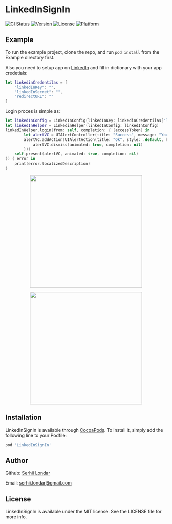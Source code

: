 # LinkedInSignIn

[![CI Status](http://img.shields.io/travis/serhii-londar/LinkedInSignIn.svg?style=flat)](https://travis-ci.org/serhii-londar/LinkedInSignIn)
[![Version](https://img.shields.io/cocoapods/v/LinkedInSignIn.svg?style=flat)](http://cocoapods.org/pods/LinkedInSignIn)
[![License](https://img.shields.io/cocoapods/l/LinkedInSignIn.svg?style=flat)](http://cocoapods.org/pods/LinkedInSignIn)
[![Platform](https://img.shields.io/cocoapods/p/LinkedInSignIn.svg?style=flat)](http://cocoapods.org/pods/LinkedInSignIn)

## Example

To run the example project, clone the repo, and run `pod install` from the Example directory first.

Also you need to setup app on [LinkedIn](https://www.linkedin.com/developer/apps) and fill in dictionary with your app credetials:

```swift
let linkedinCredentilas = [
    "linkedInKey": "",
    "linkedInSecret": "",
    "redirectURL": ""
]

```

Login proces is simple as:

```swift
let linkedInConfig = LinkedInConfig(linkedInKey: linkedinCredentilas["linkedInKey"]!, linkedInSecret: linkedinCredentilas["linkedInSecret"]!, redirectURL: linkedinCredentilas["redirectURL"]!)
let linkedInHelper = LinkedinHelper(linkedInConfig: linkedInConfig)
linkedInHelper.login(from: self, completion: { (accessToken) in
        let alertVC = UIAlertController(title: "Success", message: "Your access token is : \(accessToken)!", preferredStyle: .alert)
        alertVC.addAction(UIAlertAction(title: "Ok", style: .default, handler: { _ in
            alertVC.dismiss(animated: true, completion: nil)
        }))
    self.present(alertVC, animated: true, completion: nil)
}) { error in
    print(error.localizedDescription)
}
```

<p align="center">
  <img src="https://i.imgur.com/R8haoKu.png" width="350"/>
</p>

<p align="center">
  <img src="https://i.imgur.com/QzjcjDR.png" width="350"/>
</p>


<!--## Requirements
-->


## Installation

LinkedInSignIn is available through [CocoaPods](http://cocoapods.org). To install
it, simply add the following line to your Podfile:

```ruby
pod 'LinkedInSignIn'
```

## Author

Github: [Serhii Londar](https://github.com/serhii-londar)

Email: [serhii.londar@gmail.com](mailto:serhii.londar@gmail.com)

## License

LinkedInSignIn is available under the MIT license. See the LICENSE file for more info.
